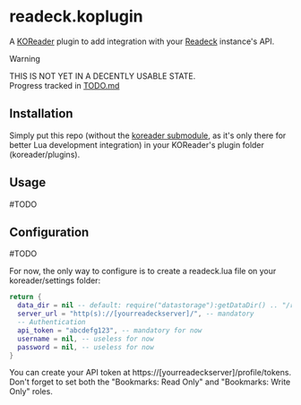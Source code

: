 # readeck.koplugin

A [KOReader](https://koreader.rocks/) plugin to add integration with your
[Readeck](https://readeck.org/en/) instance's API.

> [!WARNING]  
> THIS IS NOT YET IN A DECENTLY USABLE STATE.  
> Progress tracked in [TODO.md](./TODO.md)

## Installation

Simply put this repo (without the [koreader submodule](./koreader), as it's
only there for better Lua development integration) in your KOReader's plugin
folder (koreader/plugins).

## Usage

#TODO

## Configuration

#TODO

For now, the only way to configure is to create a readeck.lua file on your
koreader/settings folder:

```koreader/settings/readeck.lua
return {
  data_dir = nil -- default: require("datastorage"):getDataDir() .. "/readeck",
  server_url = "http(s)://[yourreadeckserver]/", -- mandatory
  -- Authentication
  api_token = "abcdefg123", -- mandatory for now
  username = nil, -- useless for now
  password = nil, -- useless for now
}
```

You can create your API token at https://\[yourreadeckserver]/profile/tokens.
Don't forget to set both the "Bookmarks: Read Only" and "Bookmarks: Write Only"
roles.

